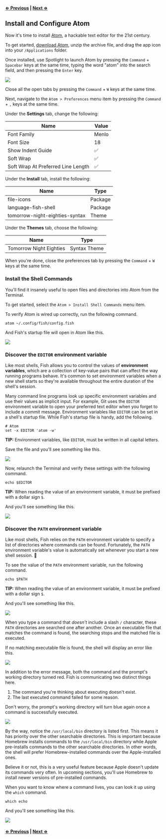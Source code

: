 #### [⇐ Previous](4_fish.md) | [Next ⇒](6_git.md)

## Install and Configure Atom

Now it's time to install [Atom](https://atom.io/), a hackable text editor for the 21st century.

To get started, [download Atom](https://atom.io/download/mac), unzip the archive file, and drag the app icon into your `/Applications` folder.

Once installed, use Spotlight to launch Atom by pressing the `Command` + `Spacebar` keys at the same time, typing the word "atom" into the search field, and then pressing the `Enter` key.

![](https://i.imgur.com/fuVq4T5.jpg)

Close all the open tabs by pressing the `Command` + `W` keys at the same time.

Next, navigate to the `Atom > Preferences` menu item by pressing the `Command` + `,` keys at the same time.

Under the **Settings** tab, change the following:

| Name                               | Value              |
|------------------------------------|--------------------|
| Font Family                        | Menlo              |
| Font Size                          | 18                 |
| Show Indent Guide                  | :white_check_mark: |
| Soft Wrap                          | :white_check_mark: |
| Soft Wrap At Preferred Line Length | :white_check_mark: |

Under the **Install** tab, install the following:

| Name                           | Type    |
|--------------------------------|---------|
| file-icons                     | Package |
| language-fish-shell            | Package |
| tomorrow-night-eighties-syntax | Theme   |

Under the **Themes** tab, choose the following:

| Name                           | Type         |
|--------------------------------|--------------|
| Tomorrow Night Eighties        | Syntax Theme |

When you're done, close the preferences tab by pressing the `Command` + `W` keys  at the same time.

### Install the Shell Commands

You'll find it insanely useful to open files and directories into Atom from the Terminal.

To get started, select the `Atom > Install Shell Commands` menu item.

To verify Atom is wired up correctly, run the following command.

```
atom ~/.config/fish/config.fish
```

And Fish's startup file will open in Atom like this.

![](https://i.imgur.com/efTSZJR.png)


### Discover the `EDITOR` environment variable

Like most shells, Fish allows you to control the values of **environment variables**, which are a collection of key-value pairs that can affect the way running programs behave. It's common to set environment variables when a new shell starts so they're available throughout the entire duration of the shell's session.

Many command line programs look up specific environment variables and use their values as implicit input. For example, Git uses the `EDITOR` environment variable to open your preferred text editor when you forget to include a commit message. Environment variables like `EDITOR` can be set in a shell's startup file. While Fish's startup file is handy, add the following.

```
# Atom
set -x EDITOR 'atom -w'
```

**TIP:** Environment variables, like `EDITOR`, must be written in all capital letters.

Save the file and you'll see something like this.

![](https://i.imgur.com/0k7KvdD.png)

Now, relaunch the Terminal and verify these settings with the following command.

```
echo $EDITOR
```

**TIP:** When reading the value of an environment variable, it must be prefixed with a dollar sign `$`.

And you'll see something like this.

![](https://i.imgur.com/TAXG4JV.png)


### Discover the `PATH` environment variable

Like most shells, Fish relies on the `PATH` environment variable to specify a list of directories where commands can be found. Fortunately, the `PATH` environment variable's value is automatically set whenever you start a new shell session. :tropical_drink:

To see the value of the `PATH` environment variable, run the following command.

```
echo $PATH
```

**TIP:** When reading the value of an environment variable, it must be prefixed with a dollar sign `$`.

And you'll see something like this.

![](https://i.imgur.com/9oOQq4F.png)

When you type a command that _doesn't_ include a slash `/` character, these `PATH` directories are searched one after another. Once an executable file that matches the command is found, the searching stops and the matched file is executed.

If no matching executable file is found, the shell will display an error like this.

![](https://i.imgur.com/zbktAR4.png)

In addition to the error message, both the command and the prompt's working directory turned red. Fish is communicating two distinct things here.

1. The command you're thinking about executing doesn't exist.
2. The last executed command failed for some reason.

Don't worry, the prompt's working directory will turn blue again once a command is successfully executed.

![](https://i.imgur.com/EtkLPyT.png)

By the way, notice the `/usr/local/bin` directory is listed first. This means it has priority over the other searchable directories. This is important because Homebrew installs commands to the `/usr/local/bin` directory while Apple pre-installs commands to the other searchable directories. In other words, the shell will prefer Homebrew-installed commands over the Apple-installed ones.

Believe it or not, this is a very useful feature because Apple doesn't update its commands very often. In upcoming sections, you'll use Homebrew to install newer versions of pre-installed commands.

When you want to know where a command lives, you can look it up using the `which` command.

```
which echo
```

And you'll see something like this.

![](https://i.imgur.com/5xgj2DQ.png)


#### [⇐ Previous](4_fish.md) | [Next ⇒](6_git.md)
